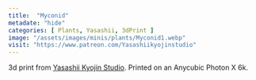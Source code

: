 ```yaml
---
title:  "Myconid"
metadate: "hide"
categories: [ Plants, Yasashii, 3dPrint ]
image: "/assets/images/minis/plants/Myconid1.webp"
visit: "https://www.patreon.com/Yasashiikyojinstudio"
---
```

3d print from [Yasashii Kyojin Studio](https://www.patreon.com/Yasashiikyojinstudio). 
Printed on an Anycubic Photon X 6k.